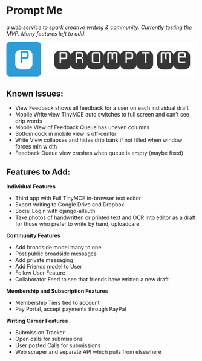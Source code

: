 # Prompt Me
*a web service to spark creative writing & community. Currently testing the MVP. Many features left to add.*

![logo](https://raw.githubusercontent.com/kevindublin/promptme/master/apps/core/static/images/logo.png "logo")

## Known Issues:

- View Feedback shows all feedback for a user on each individual draft
- Mobile Write view TinyMCE auto switches to full screen and can't see drip words
- Mobile View of Feedback Queue has uneven columns
- Bottom dock in mobile view is off-center
- Write View collapses and hides drip bank if not filled when window forces min width
- Feedback Queue view crashes when queue is empty (maybe fixed)

[prompt]: https://raw.githubusercontent.com/kevindublin/promptme/master/apps/core/static/images/home_promptme.png "prompted"

[write]: https://raw.githubusercontent.com/kevindublin/promptme/master/apps/core/static/images/home_write.png "written"

[dashboard]: https://raw.githubusercontent.com/kevindublin/promptme/master/apps/core/static/images/home_dashboard.png "edited"


## Features to Add:

**Individual Features**
- Third app with Full TinyMCE in-browser text editor
- Export writing to Google Drive and Dropbox
- Social Login with django-allauth
- Take photos of handwritten or printed text and OCR into editor as a draft for those who prefer to write by hand, uploadcare

**Community Features**
- Add broadside model many to one
- Post public broadside messages
- Add private messaging
- Add Friends model to User
- Follow User Feature
- Collaborator Feed to see that friends have written a new draft

**Membership and Subscription Features**
- Membership Tiers tied to account
- Pay Portal, accept payments through PayPal

**Writing Career Features**
- Submission Tracker
- Open calls for submissions
- User posted Calls for submissions
- Web scraper and separate API which pulls from elsewhere
